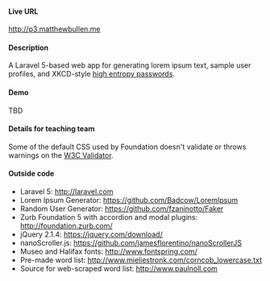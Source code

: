 
#### Live URL

http://p3.matthewbullen.me

#### Description

A Laravel 5-based web app for generating lorem ipsum text, sample user profiles, and XKCD-style [high entropy passwords](https://xkcd.com/936/).

#### Demo

TBD

#### Details for teaching team

Some of the default CSS used by Foundation doesn't validate or throws warnings on the [W3C Validator](https://jigsaw.w3.org/css-validator/).

#### Outside code

* Laravel 5: http://laravel.com
* Lorem Ipsum Generator: https://github.com/Badcow/LoremIpsum
* Random User Generator: https://github.com/fzaninotto/Faker
* Zurb Foundation 5 with accordion and modal plugins: http://foundation.zurb.com/
* jQuery 2.1.4: https://jquery.com/download/
* nanoScroller.js: https://github.com/jamesflorentino/nanoScrollerJS
* Museo and Halifax fonts: http://www.fontspring.com/
* Pre-made word list: http://www.mieliestronk.com/corncob_lowercase.txt
* Source for web-scraped word list: http://www.paulnoll.com
